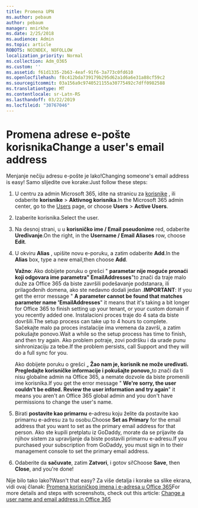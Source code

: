 ```yaml
---
title: Promena UPN
ms.author: pebaum
author: pebaum
manager: mnirkhe
ms.date: 2/25/2018
ms.audience: Admin
ms.topic: article
ROBOTS: NOINDEX, NOFOLLOW
localization_priority: Normal
ms.collection: Adm_O365
ms.custom: ''
ms.assetid: f61d1335-2b63-4eaf-91f6-3a773c0fd610
ms.openlocfilehash: f8c412bda739179b295d62a1d6a6e31a88cf59c2
ms.sourcegitcommit: 03a156a9c9740521155a30775492c7dff0982588
ms.translationtype: MT
ms.contentlocale: sr-Latn-RS
ms.lasthandoff: 03/22/2019
ms.locfileid: "30767046"
---
```

# <a name="change-a-users-email-address"></a><span data-ttu-id="a8f4d-102">Promena adrese e-pošte korisnika</span><span class="sxs-lookup"><span data-stu-id="a8f4d-102">Change a user's email address</span></span>

<span data-ttu-id="a8f4d-103">Menjanje nečiju adresu e-pošte je lako!</span><span class="sxs-lookup"><span data-stu-id="a8f4d-103">Changing someone's email address is easy!</span></span> <span data-ttu-id="a8f4d-104">Samo slijedite ove korake:</span><span class="sxs-lookup"><span data-stu-id="a8f4d-104">Just follow these steps:</span></span>
  
1. <span data-ttu-id="a8f4d-105">U centru za admin Microsoft 365, idite na stranicu za [korisnike](https://go.microsoft.com/fwlink/p/?linkid=834822) , ili odaberite **korisnike** \> **Aktivnog korisnika**.</span><span class="sxs-lookup"><span data-stu-id="a8f4d-105">In the Microsoft 365 admin center, go to the [Users](https://go.microsoft.com/fwlink/p/?linkid=834822) page, or choose **Users** \> **Active Users**.</span></span>
    
2. <span data-ttu-id="a8f4d-106">Izaberite korisnika.</span><span class="sxs-lookup"><span data-stu-id="a8f4d-106">Select the user.</span></span>
    
3. <span data-ttu-id="a8f4d-107">Na desnoj strani, u u **korisničko ime / Email pseudonime** red, odaberite **Uređivanje**.</span><span class="sxs-lookup"><span data-stu-id="a8f4d-107">On the right, in the **Username / Email Aliases** row, choose **Edit**.</span></span>
    
4. <span data-ttu-id="a8f4d-108">U okviru **Alias** , upišite novu e-poruku, a zatim odaberite **Add**.</span><span class="sxs-lookup"><span data-stu-id="a8f4d-108">In the **Alias** box, type a new email,then choose **Add**.</span></span>
    
    <span data-ttu-id="a8f4d-109">**Važno**: Ako dobijete poruku o grešci " **parametar nije moguće pronaći koji odgovara ime parametra" EmailAddresses**"to znači da traje malo duže za Office 365 da biste završili podešavanje podstanara, ili prilagođenih domena, ako ste nedavno dodali jedan .</span><span class="sxs-lookup"><span data-stu-id="a8f4d-109">**IMPORTANT**: If you get the error message " **A parameter cannot be found that matches parameter name 'EmailAddresses**" it means that it's taking a bit longer for Office 365 to finish setting up your tenant, or your custom domain if you recently added one.</span></span> <span data-ttu-id="a8f4d-110">Instalacioni proces traje do 4 sata da biste dovršili.</span><span class="sxs-lookup"><span data-stu-id="a8f4d-110">The setup process can take up to 4 hours to complete.</span></span> <span data-ttu-id="a8f4d-111">Sačekajte malo pa proces instalacije ima vremena da završi, a zatim pokušajte ponovo.</span><span class="sxs-lookup"><span data-stu-id="a8f4d-111">Wait a while so the setup process has time to finish, and then try again.</span></span> <span data-ttu-id="a8f4d-112">Ako problem potraje, zovi podršku i da urade punu sinhronizaciju za tebe.</span><span class="sxs-lookup"><span data-stu-id="a8f4d-112">If the problem persists, call Support and they will do a full sync for you.</span></span>
    
    <span data-ttu-id="a8f4d-113">Ako dobijete poruku o grešci „ **Žao nam je, korisnik ne može uređivati. Pregledajte korisničke informacije i pokušajte ponovo**„to znači da ti nisu globalne admin na Office 365, a nemate dozvole da biste promenili ime korisnika.</span><span class="sxs-lookup"><span data-stu-id="a8f4d-113">If you get the error message " **We're sorry, the user couldn't be edited. Review the user information and try again**" it means you aren't an Office 365 global admin and you don't have permissions to change the user's name.</span></span>
    
5. <span data-ttu-id="a8f4d-114">Birati **postavite kao primarnu** e-adresu koju želite da postavite kao primarnu e-adresu za tu osobu.</span><span class="sxs-lookup"><span data-stu-id="a8f4d-114">Choose **Set as Primary** for the email address that you want to set as the primary email address for that person.</span></span> <span data-ttu-id="a8f4d-115">Ako ste kupili pretplatu iz GoDaddy, morate da se prijavite da njihov sistem za upravljanje da biste postavili primarnu e-adresu.</span><span class="sxs-lookup"><span data-stu-id="a8f4d-115">If you purchased your subscription from GoDaddy, you must sign in to their management console to set the primary email address.</span></span> 
    
6. <span data-ttu-id="a8f4d-116">Odaberite da **sačuvate**, zatim **Zatvori**, i gotov si!</span><span class="sxs-lookup"><span data-stu-id="a8f4d-116">Choose **Save**, then **Close**, and you're done!</span></span>
    
<span data-ttu-id="a8f4d-117">Nije bilo tako lako?</span><span class="sxs-lookup"><span data-stu-id="a8f4d-117">Wasn't that easy?</span></span> <span data-ttu-id="a8f4d-118">Za više detalja i korake sa slike ekrana, vidi ovaj članak: [Promena korisničkog imena i e-adresa u Office 365](https://support.office.com/article/Change-a-user-name-and-email-address-in-Office-365-fb5ac074-e203-4e1f-9843-b9d1a3e03297.aspx)</span><span class="sxs-lookup"><span data-stu-id="a8f4d-118">For more details and steps with screenshots, check out this article: [Change a user name and email address in Office 365](https://support.office.com/article/Change-a-user-name-and-email-address-in-Office-365-fb5ac074-e203-4e1f-9843-b9d1a3e03297.aspx)</span></span>
  


